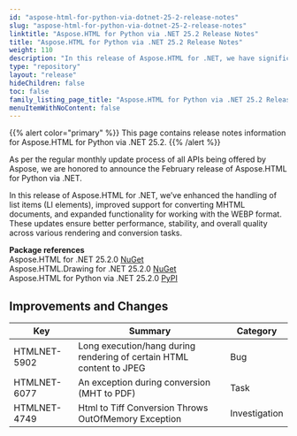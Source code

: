 ```yaml
---
id: "aspose-html-for-python-via-dotnet-25-2-release-notes"
slug: "aspose-html-for-python-via-dotnet-25-2-release-notes"
linktitle: "Aspose.HTML for Python via .NET 25.2 Release Notes"
title: "Aspose.HTML for Python via .NET 25.2 Release Notes"
weight: 110
description: "In this release of Aspose.HTML for .NET, we have significantly enhanced the quality of Markdown (MD) to HTML conversion, ensuring more accurate and consistent rendering of Markdown documents. Additionally, we have improved support for the Webp image format and implemented minor refinements to further optimize the output quality, making the library even more efficient and user-friendly."
type: "repository"
layout: "release"
hideChildren: false
toc: false
family_listing_page_title: "Aspose.HTML for Python via .NET 25.2 Release Notes"
menuItemWithNoContent: false
---
```

{{% alert color="primary" %}}
This page contains release notes information for Aspose.HTML for Python via .NET 25.2.
{{% /alert %}}

As per the regular monthly update process of all APIs being offered by Aspose, we are honored to announce the February release of Aspose.HTML for Python via .NET.

In this release of Aspose.HTML for .NET, we’ve enhanced the handling of list items (LI elements), improved support for converting MHTML documents, and expanded functionality for working with the WEBP format. These updates ensure better performance, stability, and overall quality across various rendering and conversion tasks.

**Package references**<br>
Aspose.HTML for .NET 25.2.0 [NuGet](https://www.nuget.org/packages/Aspose.Html)<br>
Aspose.HTML.Drawing for .NET 25.2.0 [NuGet](https://www.nuget.org/packages/Aspose.Html.Drawing)<br>
Aspose.HTML for Python via .NET  25.2.0 [PyPI](https://pypi.org/project/aspose-html-net/)


## **Improvements and Changes**

| **Key**      | **Summary**                                                                            | **Category** |
| ------------ | -------------------------------------------------------------------------------------- | ------------ |
| HTMLNET-5902 | Long execution/hang during rendering of certain HTML content to JPEG | Bug |
| HTMLNET-6077 | An exception during conversion (MHT to PDF) | Task |
| HTMLNET-4749 | Html to Tiff Conversion Throws OutOfMemory Exception | Investigation |